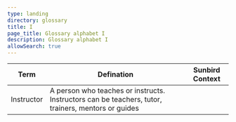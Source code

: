 ```yaml
---
type: landing
directory: glossary
title: I
page_title: Glossary alphabet I
description: Glossary alphabet I
allowSearch: true
---
```

Term | Defination |Sunbird Context
-----|------------|-----------------
Instructor  |A person who teaches or instructs. Instructors can be teachers, tutor, trainers, mentors or guides
